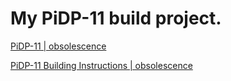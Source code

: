 # My PiDP-11 build project.

[PiDP-11 | obsolescence](https://obsolescence.wixsite.com/obsolescence/pidp-11)

[PiDP-11 Building Instructions | obsolescence](https://obsolescence.wixsite.com/obsolescence/pidp-11-building-instructions)
